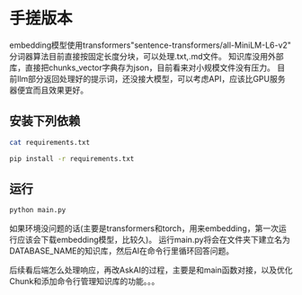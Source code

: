 # 手搓版本
embedding模型使用transformers"sentence-transformers/all-MiniLM-L6-v2"
分词器算法目前直接按固定长度分块，可以处理.txt,.md文件。
知识库没用外部库，直接把chunks_vector字典存为json，目前看来对小规模文件没有压力。
目前llm部分返回处理好的提示词，还没接大模型，可以考虑API，应该比GPU服务器便宜而且效果更好。

## 安装下列依赖
```sh
cat requirements.txt
```
```bash
pip install -r requirements.txt
```
## 运行
```bash
python main.py
```

如果环境没问题的话(主要是transformers和torch，用来embedding，第一次运行应该会下载embedding模型，比较久)。
运行main.py将会在文件夹下建立名为DATABASE_NAME的知识库，然后AI在命令行里循环回答问题。

后续看后端怎么处理响应，再改AskAI的过程，主要是和main函数对接，以及优化Chunk和添加命令行管理知识库的功能。。。
